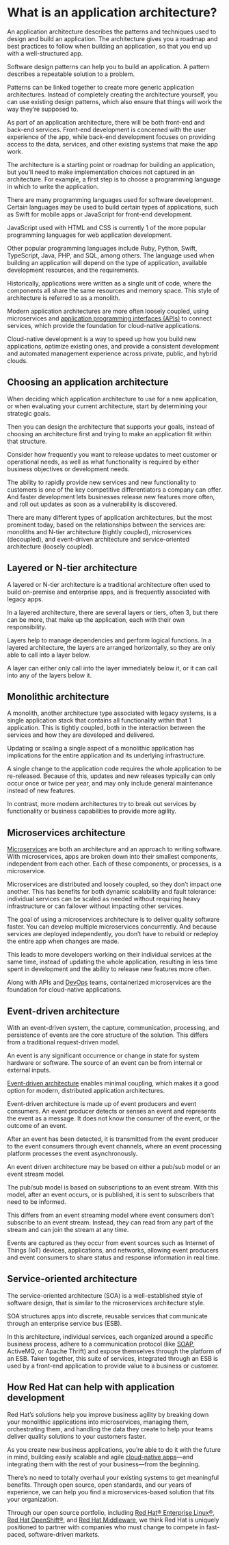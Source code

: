 # What is an application architecture?

An application architecture describes the patterns and techniques used to design and build an application. The architecture gives you a roadmap and best practices to follow when building an application, so that you end up with a well-structured app.

Software design patterns can help you to build an application. A pattern describes a repeatable solution to a problem.

Patterns can be linked together to create more generic application architectures. Instead of completely creating the architecture yourself, you can use existing design patterns, which also ensure that things will work the way they’re supposed to.

As part of an application architecture, there will be both front-end and back-end services. Front-end development is concerned with the user experience of the app, while back-end development focuses on providing access to the data, services, and other existing systems that make the app work.

The architecture is a starting point or roadmap for building an application, but you’ll need to make implementation choices not captured in an architecture. For example, a first step is to choose a programming language in which to write the application.

There are many programming languages used for software development. Certain languages may be used to build certain types of applications, such as Swift for mobile apps or JavaScript for front-end development. 

JavaScript used with HTML and CSS is currently 1 of the more popular programming languages for web application development. 

Other popular programming languages include Ruby, Python, Swift, TypeScript, Java, PHP, and SQL, among others. The language used when building an application will depend on the type of application, available development resources, and the requirements. 

Historically, applications were written as a single unit of code, where the components all share the same resources and memory space. This style of architecture is referred to as a monolith.

Modern application architectures are more often loosely coupled, using microservices and [application programming interfaces \(APIs\)](https://www.redhat.com/en/topics/api/what-are-application-programming-interfaces) to connect services, which provide the foundation for cloud-native applications. 

Cloud-native development is a way to speed up how you build new applications, optimize existing ones, and provide a consistent development and automated management experience across private, public, and hybrid clouds.

## Choosing an application architecture 

When deciding which application architecture to use for a new application, or when evaluating your current architecture, start by determining your strategic goals.

Then you can design the architecture that supports your goals, instead of choosing an architecture first and trying to make an application fit within that structure. 

Consider how frequently you want to release updates to meet customer or operational needs, as well as what functionality is required by either business objectives or development needs. 

The ability to rapidly provide new services and new functionality to customers is one of the key competitive differentiators a company can offer. And faster development lets businesses release new features more often, and roll out updates as soon as a vulnerability is discovered.

There are many different types of application architectures, but the most prominent today, based on the relationships between the services are: monoliths and N-tier architecture \(tightly coupled\), microservices \(decoupled\), and event-driven architecture and service-oriented architecture \(loosely coupled\).

## Layered or N-tier architecture

A layered or N-tier architecture is a traditional architecture often used to build on-premise and enterprise apps, and is frequently associated with legacy apps.

In a layered architecture, there are several layers or tiers, often 3, but there can be more, that make up the application, each with their own responsibility. 

Layers help to manage dependencies and perform logical functions. In a layered architecture, the layers are arranged horizontally, so they are only able to call into a layer below. 

A layer can either only call into the layer immediately below it, or it can call into any of the layers below it. 

## Monolithic architecture 

A monolith, another architecture type associated with legacy systems, is a single application stack that contains all functionality within that 1 application. This is tightly coupled, both in the interaction between the services and how they are developed and delivered. 

Updating or scaling a single aspect of a monolithic application has implications for the entire application and its underlying infrastructure. 

A single change to the application code requires the whole application to be re-released. Because of this, updates and new releases typically can only occur once or twice per year, and may only include general maintenance instead of new features. 

In contrast, more modern architectures try to break out services by functionality or business capabilities to provide more agility.

## Microservices architecture

[Microservices](https://www.redhat.com/en/topics/microservices) are both an architecture and an approach to writing software. With microservices, apps are broken down into their smallest components, independent from each other. Each of these components, or processes, is a microservice.

Microservices are distributed and loosely coupled, so they don’t impact one another. This has benefits for both dynamic scalability and fault tolerance: individual services can be scaled as needed without requiring heavy infrastructure or can failover without impacting other services.

The goal of using a microservices architecture is to deliver quality software faster. You can develop multiple microservices concurrently. And because services are deployed independently, you don’t have to rebuild or redeploy the entire app when changes are made. 

This leads to more developers working on their individual services at the same time, instead of updating the whole application, resulting in less time spent in development and the ability to release new features more often.

Along with APIs and [DevOps](https://www.redhat.com/en/topics/devops) teams, containerized microservices are the foundation for cloud-native applications.

## Event-driven architecture 

With an event-driven system, the capture, communication, processing, and persistence of events are the core structure of the solution. This differs from a traditional request-driven model.

An event is any significant occurrence or change in state for system hardware or software. The source of an event can be from internal or external inputs.

[Event-driven architecture](https://www.redhat.com/en/topics/integration/what-is-event-driven-architecture) enables minimal coupling, which makes it a good option for modern, distributed application architectures.

Event-driven architecture is made up of event producers and event consumers. An event producer detects or senses an event and represents the event as a message. It does not know the consumer of the event, or the outcome of an event.

After an event has been detected, it is transmitted from the event producer to the event consumers through event channels, where an event processing platform processes the event asynchronously.

An event driven architecture may be based on either a pub/sub model or an event stream model.

The pub/sub model is based on subscriptions to an event stream. With this model, after an event occurs, or is published, it is sent to subscribers that need to be informed.

This differs from an event streaming model where event consumers don’t subscribe to an event stream. Instead, they can read from any part of the stream and can join the stream at any time.

Events are captured as they occur from event sources such as Internet of Things \(IoT\) devices, applications, and networks, allowing event producers and event consumers to share status and response information in real time.

## Service-oriented architecture

The service-oriented architecture \(SOA\) is a well-established style of software design, that is similar to the microservices architecture style. 

SOA structures apps into discrete, reusable services that communicate through an enterprise service bus \(ESB\). 

In this architecture, individual services, each organized around a specific business process, adhere to a communication protocol \(like [SOAP](https://middlewareblog.redhat.com/2017/08/30/integrating-soap-based-web-services-into-red-hat-3scale-api-management/), ActiveMQ, or Apache Thrift\) and expose themselves through the platform of an ESB. Taken together, this suite of services, integrated through an ESB is used by a front-end application to provide value to a business or customer.

## How Red Hat can help with application development

Red Hat’s solutions help you improve business agility by breaking down your monolithic applications into microservices, managing them, orchestrating them, and handling the data they create to help your teams deliver quality solutions to your customers faster.  

As you create new business applications, you’re able to do it with the future in mind, building easily scalable and agile [cloud-native apps](https://www.redhat.com/en/topics/cloud-native-apps)—and integrating them with the rest of your business—from the beginning.

There’s no need to totally overhaul your existing systems to get meaningful benefits. Through open source, open standards, and our years of experience, we can help you find a microservices-based solution that fits your organization.

Through our open source portfolio, including [Red Hat® Enterprise Linux®](https://www.redhat.com/en/technologies/linux-platforms/enterprise-linux), [Red Hat OpenShift®](https://www.redhat.com/en/technologies/cloud-computing/openshift), and [Red Hat Middleware](https://www.redhat.com/en/products/middleware), we think Red Hat is uniquely positioned to partner with companies who must change to compete in fast-paced, software-driven markets.





